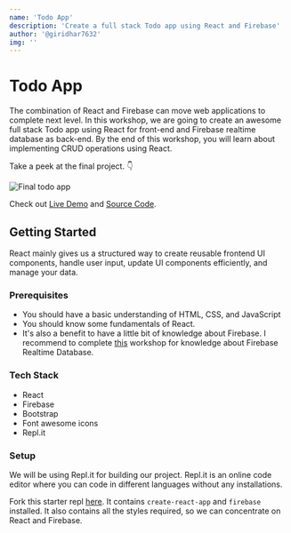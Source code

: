 ```yaml
---
name: 'Todo App'
description: 'Create a full stack Todo app using React and Firebase'
author: '@giridhar7632'
img: ''
---
```


# Todo App

The combination of React and Firebase can move web applications to complete next level. In this workshop, we are going to create an awesome full stack Todo app using React for front-end and Firebase realtime database as back-end. By the end of this workshop, you will learn about implementing CRUD operations using React. 

Take a peek at the final project. :point_down:

![Final todo app]()

Check out [Live Demo]() and [Source Code]().

## Getting Started

React mainly gives us a structured way to create reusable frontend UI components, handle user input, update UI components efficiently, and manage your data. 

### Prerequisites

- You should have a basic understanding of HTML, CSS, and JavaScript
- You should know some fundamentals of React.
- It's also a benefit to have a little bit of knowledge about Firebase. I recommend to complete [this]() workshop for knowledge about Firebase Realtime Database.

### Tech Stack 

- React
- Firebase
- Bootstrap
- Font awesome icons
- Repl.it

### Setup

We will be using Repl.it for building our project. Repl.it is an online code editor where you can code in different languages without any installations.

Fork this starter repl [here](). It contains `create-react-app` and `firebase` installed. It also contains all the styles required, so we can concentrate on React and Firebase.


